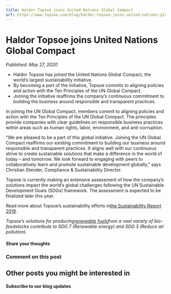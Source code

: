 ```yaml
---
title: Haldor Topsoe joins United Nations Global Compact
url: https://www.topsoe.com/blog/haldor-topsoe-joins-united-nations-global-compact#main-content
---
```


# Haldor Topsoe joins United Nations Global Compact

*Published: May 27, 2020*

- Haldor Topsoe has joined the United Nations Global Compact, the world’s largest sustainability initiative.
- By becoming a part of the initiative, Topsoe commits to aligning policies and action with the Ten Principles of the UN Global Compact.
- Joining the initiative reaffirms the company’s continuous commitment to building the business around responsible and transparent practices.

In joining the UN Global Compact, members commit to aligning policies and action with the Ten Principles of the UN Global Compact. The principles provide companies with clear guidelines on responsible business practices within areas such as human rights, labor, environment, and anti-corruption.

“We are pleased to be a part of this global initiative. Joining the UN Global Compact reaffirms our existing commitment to building our business around responsible and transparent practices. It aligns well with our continuous strive to create sustainable solutions that make a difference in the world of today – and tomorrow. We look forward to engaging with peers to collaboratively learn and promote sustainable development globally,” says Christian Stender, Compliance & Sustainability Director.

Topsoe is currently making an extensive assessment of how the company’s solutions impact the world’s global challenges following the UN Sustainable Development Goals (SDGs) framework. The assessment is expected to be finalized later this year.

Read more about Topsoe’s sustainability efforts in[the Sustainability Report 2019](https://info.topsoe.com/hubfs/DOWNLOADS/DOWNLOADS%20-%20Annual%20reports/2019/HT_CSR%20Report_19_WEB.pdf?hsLang=en).

*Topsoe’s solutions for producing[renewable fuels](https://renewables.topsoe.com/)from a vast variety of bio-feedstocks contribute to SDG 7 (Renewable energy) and SDG 3 (Reduce air pollution).*

#### Share your thoughts

### Comment on this post

## Other posts you might be interested in

#### Subscribe to our blog updates